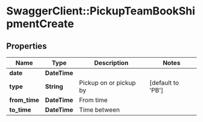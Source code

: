 # SwaggerClient::PickupTeamBookShipmentCreate

## Properties
Name | Type | Description | Notes
------------ | ------------- | ------------- | -------------
**date** | **DateTime** |  | 
**type** | **String** | Pickup on or pickup by | [default to &#x27;PB&#x27;]
**from_time** | **DateTime** | From time | 
**to_time** | **DateTime** | Time between | 

